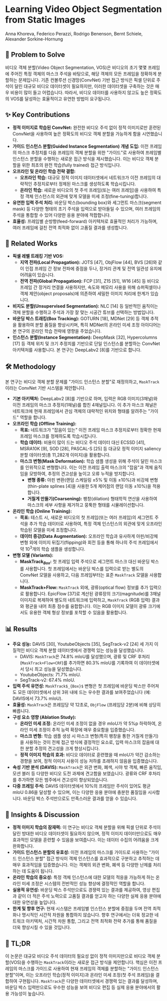 # Learning Video Object Segmentation from Static Images

Anna Khoreva, Federico Perazzi, Rodrigo Benenson, Bernt Schiele, Alexander Sorkine-Hornung

## 🧩 Problem to Solve

비디오 객체 분할(Video Object Segmentation, VOS)은 비디오의 초기 몇몇 프레임에 주어진 특정 객체의 마스크 주석을 바탕으로, 해당 객체의 모든 프레임을 정확하게 분할하는 문제입니다. 기존 컨볼루션 신경망(ConvNet) 기반 접근 방식은 픽셀 단위로 주석이 달린 대규모 비디오 데이터셋이 필요하지만, 이러한 데이터셋을 구축하는 것은 매우 비용이 많이 들고 어렵습니다. 따라서, 비디오 데이터를 사용하지 않고도 높은 정확도의 VOS를 달성하는 효율적이고 유연한 방법이 요구됩니다.

## ✨ Key Contributions

- **정적 이미지로 학습된 ConvNet:** 완전한 비디오 주석 없이 정적 이미지로만 훈련된 ConvNet을 사용하여 높은 정확도의 비디오 객체 분할을 가능하게 함을 시연했습니다.
- **가이드 인스턴스 분할(Guided Instance Segmentation) 개념 도입:** 이전 프레임의 마스크 추정치를 다음 프레임의 객체 분할을 위한 "가이드"로 사용하여 프레임별 인스턴스 분할을 수행하는 새로운 접근 방식을 제시했습니다. 이는 비디오 객체 분할을 위한 최초의 완전 학습(fully trained) 접근 방식입니다.
- **오프라인 및 온라인 학습 전략 결합:**
  - **오프라인 학습:** 대규모 정적 이미지 데이터셋에서 네트워크가 이전 프레임의 대략적인 추정치로부터 정제된 마스크를 생성하도록 학습시킵니다.
  - **온라인 학습:** 새로운 비디오의 첫 주석 프레임(또는 여러 프레임)을 사용하여 특정 객체 인스턴스의 외관에 맞게 모델을 미세 조정(fine-tuning)합니다.
- **유연한 입력 주석 처리:** 바운딩 박스(bounding box)와 세그먼트 마스크(segment mask) 등 다양한 형태의 초기 주석을 입력으로 받아들일 수 있으며, 여러 프레임의 주석을 통합할 수 있어 다양한 응용 분야에 적합합니다.
- **효율성:** 프레임별 순방향(feed-forward) 아키텍처로 효율적인 처리가 가능하며, 여러 프레임에 걸친 전역 최적화 없이 고품질 결과를 생성합니다.

## 📎 Related Works

- **픽셀 레벨 트래킹 기반 VOS:**
  - **지역 전파(Local Propagation):** JOTS [47], ObjFlow [44], BVS [26]와 같이 인접 프레임 간 정보 전파에 중점을 두나, 장거리 관계 및 전역 일관성 유지에 어려움이 있습니다.
  - **전역 전파(Global Propagation):** FCP [31], Z15 [51], W16 [45] 등 비디오 프레임 간 장거리 연결을 사용하지만, 속도와 메모리 사용을 위해 슈퍼픽셀이나 객체 제안(object proposals)에 의존하여 세밀한 이미지 처리에 한계가 있습니다.
- **비지도 분할(Unsupervised Segmentation):** NLC [14] 등 일반적인 움직이는 객체 분할을 수행하고 주석과 가장 잘 맞는 시공간 튜브를 선택하는 방법입니다.
- **바운딩 박스 트래킹(Box Tracking):** GOTURN [18], MDNet [29] 등 객체 추적을 활용하여 분할 품질을 향상시키며, 특히 MDNet의 온라인 미세 조정 아이디어는 본 연구의 온라인 학습 전략에 영향을 주었습니다.
- **인스턴스 분할(Instance Segmentation):** DeepMask [32], Hypercolumns [17] 등 객체 위치 및 크기 추정치를 기반으로 단일 인스턴스를 분할하는 ConvNet 아키텍처를 사용합니다. 본 연구는 DeepLabv2 [8]를 기반으로 합니다.

## 🛠️ Methodology

본 연구는 비디오 객체 분할 문제를 "가이드 인스턴스 분할"로 재정의하고, `MaskTrack`이라는 ConvNet 기반 시스템을 제안합니다.

- **기본 아키텍처:** DeepLabv2 [8]를 기반으로 하며, 입력은 RGB 이미지(3채널)와 이전 프레임의 마스크 추정치(1채널)를 합친 4채널입니다. 이 추가 마스크 채널은 네트워크에 현재 프레임에서 관심 객체의 대략적인 위치와 형태를 알려주는 "가이드" 역할을 합니다.
- **오프라인 학습 (Offline Training):**
  - **목표:** 네트워크가 "잡음이 있는" 이전 프레임 마스크 추정치로부터 정확한 현재 프레임 마스크를 정제하도록 학습시킵니다.
  - **학습 데이터:** 비용이 많이 드는 비디오 주석 데이터 대신 ECSSD [41], MSRA10K [9], SOD [28], PASCAL-S [25] 등 대규모 정적 이미지 saliency 분할 데이터셋(총 11,282개 이미지)을 활용합니다.
  - **마스크 변형(Mask Deformation):** 학습 샘플 생성을 위해 주석이 달린 마스크를 인위적으로 변형합니다. 이는 이전 프레임 출력 마스크의 "잡음"과 객체 움직임을 모방하여, 추정의 견고성을 높이고 오류 누적을 방지합니다.
    - **변형 종류:** 아핀 변환(랜덤 스케일링 $\pm 5\%$ 및 이동 $\pm 10\%$)과 비강체 변형(thin-plate splines [4]을 사용한 5개 제어점의 랜덤 이동 $\pm 10\%$)을 적용합니다.
    - **거칠게 만들기(Coarsening):** 팽창(dilation) 형태학적 연산을 사용하여 마스크의 세부 사항을 제거하고 뭉툭한 형태를 시뮬레이션합니다.
- **온라인 학습 (Online Training):**
  - **목표:** 테스트 시, 새로운 비디오의 첫 프레임(또는 여러 프레임)의 세그먼트 주석을 추가 학습 데이터로 사용하여, 특정 객체 인스턴스의 외관에 맞게 오프라인 학습된 모델을 미세 조정합니다.
  - **데이터 증강(Data Augmentation):** 오프라인 학습과 유사하게 아핀/비강체 변형 외에 이미지 뒤집기(flipping)와 회전 등을 통해 하나의 주석 프레임에서 약 $10^3$개의 학습 샘플을 생성합니다.
- **변형 모델 (Variants):**
  - **MaskTrack$_{Box}$:** 첫 프레임 입력 주석으로 세그먼트 마스크 대신 바운딩 박스를 사용합니다. 첫 프레임에서는 바운딩 박스를 입력으로 받는 별도의 ConvNet 모델을 사용하고, 다음 프레임부터는 표준 `MaskTrack` 모델을 사용합니다.
  - **MaskTrack+Flow:** `MaskTrack` 외에, 광류(optical flow) 정보를 추가 입력으로 활용합니다. EpicFlow [37]로 계산된 광류장의 크기(magnitude)를 3채널 이미지로 복제하여 별도의 네트워크에 입력하고, `MaskTrack` (RGB 입력) 결과와 평균을 내어 최종 점수를 융합합니다. 이는 RGB 이미지 모델이 광류 크기에서도 유용한 객체 형상 정보를 포착할 수 있음을 활용합니다.

## 📊 Results

- **주요 성능:** DAVIS [30], YoutubeObjects [35], SegTrack-v2 [24] 세 가지 이질적인 비디오 객체 분할 데이터셋에서 경쟁력 있는 성능을 달성했습니다.
  - DAVIS: `MaskTrack`은 74.8% mIoU를 달성했으며, 광류 및 CRF 후처리(`MaskTrack+Flow+CRF`)를 추가하면 80.3% mIoU를 기록하여 이 데이터셋에서 당시 최고 성능을 달성했습니다.
  - YoutubeObjects: 71.7% mIoU.
  - SegTrack-v2: 67.4% mIoU.
- **입력 주석 유연성:** `MaskTrack$_{Box}$` 변형은 첫 프레임에 바운딩 박스만 주어져도 모든 데이터셋에서 상위 3위 내에 드는 우수한 결과를 보여주었습니다 (예: DAVIS에서 73.7% mIoU).
- **효율성:** `MaskTrack`은 프레임당 약 12초로, `ObjFlow` (프레임당 2분)에 비해 상당히 빠릅니다.
- **구성 요소 영향 (Ablation Study):**
  - **온라인 미세 조정:** 온라인 미세 조정이 없을 경우 mIoU가 약 5%p 하락하여, 온라인 미세 조정이 추적 능력 확장에 매우 중요함을 입증했습니다.
  - **마스크 변형:** 학습 샘플 생성 시 마스크 변형(특히 팽창을 통한 거칠게 만들기)을 사용하는 것이 전체 접근 방식에 결정적인 요소로, 입력 마스크의 잡음에 대한 분할 추정의 견고성을 크게 향상시킵니다.
  - **정적 이미지 학습의 효과:** 비디오 데이터로 훈련했을 때 mIoU가 약간 감소하는 경향을 보여, 정적 이미지 사용이 성능 저하를 초래하지 않음을 입증했습니다.
- **속성 기반 분석 (DAVIS):** `MaskTrack`은 외관 변화, 폐색, 시야 밖 객체, 빠른 움직임, 모션 블러 등 다양한 비디오 도전 과제에 견고함을 보였습니다. 광류와 CRF 후처리를 추가하면 모든 범주에서 견고성이 향상되었습니다.
- **다중 프레임 주석:** DAVIS 데이터셋에서 10%의 프레임만 주석이 있어도 평균 mIoU 0.86을 달성할 수 있으며, 이는 다양한 응용 분야에 충분한 품질임을 시사합니다. 바운딩 박스 주석만으로도 만족스러운 결과를 얻을 수 있습니다.

## 🧠 Insights & Discussion

- **정적 이미지 학습의 잠재력:** 이 연구는 비디오 객체 분할을 위해 픽셀 단위로 주석이 달린 방대한 비디오 데이터셋이 필요하지 않으며, 정적 이미지 데이터만으로도 매우 효과적인 모델을 훈련할 수 있음을 보여줍니다. 이는 데이터 수집의 어려움을 크게 완화합니다.
- **가이드 인스턴스 분할의 유효성:** 이전 프레임의 마스크를 가이드로 사용하는 "가이드 인스턴스 분할" 접근 방식이 객체 인스턴스를 효과적으로 구분하고 추적하는 데 매우 효과적임을 입증했습니다. 이는 객체의 외관 변화, 폐색 등 다양한 난제를 처리하는 데 도움이 됩니다.
- **온라인 학습의 중요성:** 특정 객체 인스턴스에 대한 모델의 적응을 가능하게 하는 온라인 미세 조정은 시스템의 전반적인 성능 향상에 결정적인 역할을 합니다.
- **실용적 유연성:** 바운딩 박스 주석만으로도 경쟁력 있는 결과를 제공하여, 영상 편집과 같이 더 적은 주석 노력으로 고품질 결과를 얻고자 하는 다양한 실제 응용 분야에 대한 유연성을 높입니다.
- **한계 및 향후 연구:** 현재 시스템은 프레임별 인스턴스 분할에 중점을 두며 전역 최적화나 명시적인 시간적 차원을 통합하지 않습니다. 향후 연구에서는 더욱 정교한 네트워크 아키텍처, 시간적 차원 통합, 그리고 전역 최적화 전략 추가를 통해 품질을 더욱 향상시킬 수 있을 것입니다.

## 📌 TL;DR

이 논문은 대규모 비디오 주석 데이터의 필요성 없이 정적 이미지만으로 비디오 객체 분할(VOS)을 수행하는 `MaskTrack`이라는 새로운 접근 방식을 제안합니다. 핵심은 이전 프레임의 마스크를 가이드로 사용하여 현재 프레임의 객체를 분할하는 "가이드 인스턴스 분할"이며, 이는 오프라인 학습(정적 이미지)과 온라인 미세 조정(첫 주석 프레임)을 결합하여 구현됩니다. `MaskTrack`은 다양한 데이터셋에서 경쟁력 있는 결과를 달성하며, 바운딩 박스 입력만으로도 우수한 성능을 보여 비디오 편집 등 실제 응용 분야에서의 활용 가능성이 높습니다.

